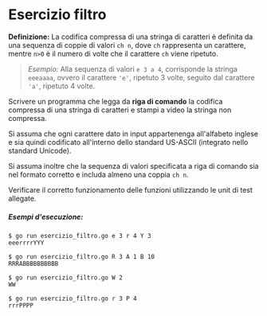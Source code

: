# Esercizio filtro

**Definizione:** La codifica compressa di una stringa di caratteri è definita da una sequenza di coppie di valori `ch n`, dove `ch` rappresenta un carattere, mentre `n>0` è il numero di volte che il carattere `ch` viene ripetuto.

> *Esempio:* Alla sequenza di valori `e 3 a 4`, corrisponde la stringa `eeeaaaa`, ovvero il carattere `'e'`, ripetuto 3 volte, seguito dal carattere `'a'`, ripetuto 4 volte.

Scrivere un programma che legga da **riga di comando** la codifica compressa di una stringa di caratteri e stampi a video la stringa non compressa.  

Si assuma che ogni carattere dato in input appartenenga all'alfabeto inglese e sia quindi codificato all'interno dello standard US-ASCII (integrato nello standard Unicode).

Si assuma inoltre che la sequenza di valori specificata a riga di comando sia nel formato corretto e includa almeno una coppia `ch n`.

Verificare il corretto funzionamento delle funzioni utilizzando le unit di test allegate.

##### Esempi d'esecuzione:

```text
$ go run esercizio_filtro.go e 3 r 4 Y 3
eeerrrrYYY

$ go run esercizio_filtro.go R 3 A 1 B 10
RRRABBBBBBBBBB

$ go run esercizio_filtro.go W 2
WW

$ go run esercizio_filtro.go r 3 P 4
rrrPPPP
```
